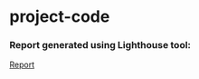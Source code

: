 # project-code

### Report generated using Lighthouse tool:

[Report](https://user-images.githubusercontent.com/17617465/110220391-6ad9b900-7eeb-11eb-86d6-9ae7366e4e29.png)
